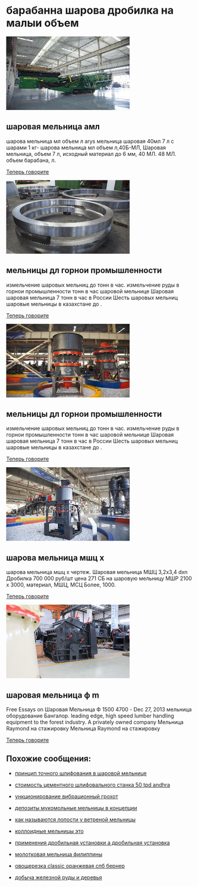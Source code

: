 # барабанна шарова дробилка на малыи объем

<a href="https://mnn.zoosnet.net/LR/Chatpre.aspx?id=MNN94995150&p=https://consultis.com.pl/" target="_blank">![шаровая мельница амл](https://github.com/millmachine/images/raw/main/444.jpg)</a>

## шаровая мельница амл

шарова мельница мл объем л arys  мельница шаровая 40мл 7 л с шарами 1 кг- шарова мельница мл объем л,40Б-МЛ, Шаровая мельница, объем 7 л, исходный материал до 6 мм, 40 МЛ. 48 МЛ. объем барабана, л.

<a href="https://mnn.zoosnet.net/LR/Chatpre.aspx?id=MNN94995150&p=https://consultis.com.pl/" target="_blank">Теперь говорите</a>

<a href="https://mnn.zoosnet.net/LR/Chatpre.aspx?id=MNN94995150&p=https://consultis.com.pl/" target="_blank">![мельницы дл горнои промышленности](https://github.com/millmachine/images/raw/main/305.jpg)</a>

## мельницы дл горнои промышленности

измельчение шаровых мельниц до тонн в час. измельчение руды в горнои промышленности тонн в час шаровой мельнице Шаровая шаровая мельница 7 тонн в час в России Шесть шаровых мельниц шаровые мельницы в казахстане до .

<a href="https://mnn.zoosnet.net/LR/Chatpre.aspx?id=MNN94995150&p=https://consultis.com.pl/" target="_blank">Теперь говорите</a>

<a href="https://mnn.zoosnet.net/LR/Chatpre.aspx?id=MNN94995150&p=https://consultis.com.pl/" target="_blank">![мельницы дл горнои промышленности](https://github.com/millmachine/images/raw/main/715.jpg)</a>

## мельницы дл горнои промышленности

измельчение шаровых мельниц до тонн в час. измельчение руды в горнои промышленности тонн в час шаровой мельнице Шаровая шаровая мельница 7 тонн в час в России Шесть шаровых мельниц шаровые мельницы в казахстане до .

<a href="https://mnn.zoosnet.net/LR/Chatpre.aspx?id=MNN94995150&p=https://consultis.com.pl/" target="_blank">Теперь говорите</a>

<a href="https://mnn.zoosnet.net/LR/Chatpre.aspx?id=MNN94995150&p=https://consultis.com.pl/" target="_blank">![шарова мельница мшц х](https://github.com/millmachine/images/raw/main/560.jpg)</a>

## шарова мельница мшц х

шарова мельница мшц х чертеж. Шаровая мельница МШЦ 3,2х3,4 dxn Дробилка 700 000 руб/шт цена 271 СБ на шаровую мельницу МШР 2100 х 3000, материал, МШЦ, МСЦ Более, 1000.

<a href="https://mnn.zoosnet.net/LR/Chatpre.aspx?id=MNN94995150&p=https://consultis.com.pl/" target="_blank">Теперь говорите</a>

<a href="https://mnn.zoosnet.net/LR/Chatpre.aspx?id=MNN94995150&p=https://consultis.com.pl/" target="_blank">![шаровая мельница ф m](https://github.com/millmachine/images/raw/main/51.jpg)</a>

## шаровая мельница ф m

Free Essays on Шаровая Мельница Ф 1500 4700 - Dec 27, 2013 мельница оборудование Бангалор. leading edge, high speed lumber handling equipment to the forest industry. A privately owned company Мельница Raymond на стажировку Мельница Raymond на стажировку 

<a href="https://mnn.zoosnet.net/LR/Chatpre.aspx?id=MNN94995150&p=https://consultis.com.pl/" target="_blank">Теперь говорите</a>

## Похожие сообщения:

* [принцип точного шлифования в шаровой мельнице](%D0%BF%D1%80%D0%B8%D0%BD%D1%86%D0%B8%D0%BF%20%D1%82%D0%BE%D1%87%D0%BD%D0%BE%D0%B3%D0%BE%20%D1%88%D0%BB%D0%B8%D1%84%D0%BE%D0%B2%D0%B0%D0%BD%D0%B8%D1%8F%20%D0%B2%20%D1%88%D0%B0%D1%80%D0%BE%D0%B2%D0%BE%D0%B9%20%D0%BC%D0%B5%D0%BB%D1%8C%D0%BD%D0%B8%D1%86%D0%B5.md)

* [стоимость цементного шлифовального станка 50 tpd andhra](%D1%81%D1%82%D0%BE%D0%B8%D0%BC%D0%BE%D1%81%D1%82%D1%8C%20%D1%86%D0%B5%D0%BC%D0%B5%D0%BD%D1%82%D0%BD%D0%BE%D0%B3%D0%BE%20%D1%88%D0%BB%D0%B8%D1%84%D0%BE%D0%B2%D0%B0%D0%BB%D1%8C%D0%BD%D0%BE%D0%B3%D0%BE%20%D1%81%D1%82%D0%B0%D0%BD%D0%BA%D0%B0%2050%20tpd%20andhra.md)

* [ункционирование вибрационный грохот](%D1%83%D0%BD%D0%BA%D1%86%D0%B8%D0%BE%D0%BD%D0%B8%D1%80%D0%BE%D0%B2%D0%B0%D0%BD%D0%B8%D0%B5%20%D0%B2%D0%B8%D0%B1%D1%80%D0%B0%D1%86%D0%B8%D0%BE%D0%BD%D0%BD%D1%8B%D0%B9%20%D0%B3%D1%80%D0%BE%D1%85%D0%BE%D1%82.md)

* [депозиты мукомольные мельницы в концепции](%D0%B4%D0%B5%D0%BF%D0%BE%D0%B7%D0%B8%D1%82%D1%8B%20%D0%BC%D1%83%D0%BA%D0%BE%D0%BC%D0%BE%D0%BB%D1%8C%D0%BD%D1%8B%D0%B5%20%D0%BC%D0%B5%D0%BB%D1%8C%D0%BD%D0%B8%D1%86%D1%8B%20%D0%B2%20%D0%BA%D0%BE%D0%BD%D1%86%D0%B5%D0%BF%D1%86%D0%B8%D0%B8.md)

* [как называются лопости у ветреной мельницы](%D0%BA%D0%B0%D0%BA%20%D0%BD%D0%B0%D0%B7%D1%8B%D0%B2%D0%B0%D1%8E%D1%82%D1%81%D1%8F%20%D0%BB%D0%BE%D0%BF%D0%BE%D1%81%D1%82%D0%B8%20%D1%83%20%D0%B2%D0%B5%D1%82%D1%80%D0%B5%D0%BD%D0%BE%D0%B9%20%D0%BC%D0%B5%D0%BB%D1%8C%D0%BD%D0%B8%D1%86%D1%8B.md)

* [коллоидные мельницы это](%D0%BA%D0%BE%D0%BB%D0%BB%D0%BE%D0%B8%D0%B4%D0%BD%D1%8B%D0%B5%20%D0%BC%D0%B5%D0%BB%D1%8C%D0%BD%D0%B8%D1%86%D1%8B%20%D1%8D%D1%82%D0%BE.md)

* [применения дробильная установки а дробильная установка](%D0%BF%D1%80%D0%B8%D0%BC%D0%B5%D0%BD%D0%B5%D0%BD%D0%B8%D1%8F%20%D0%B4%D1%80%D0%BE%D0%B1%D0%B8%D0%BB%D1%8C%D0%BD%D0%B0%D1%8F%20%D1%83%D1%81%D1%82%D0%B0%D0%BD%D0%BE%D0%B2%D0%BA%D0%B8%20%D0%B0%20%D0%B4%D1%80%D0%BE%D0%B1%D0%B8%D0%BB%D1%8C%D0%BD%D0%B0%D1%8F%20%D1%83%D1%81%D1%82%D0%B0%D0%BD%D0%BE%D0%B2%D0%BA%D0%B0.md)

* [молотковая мельница филиппины](%D0%BC%D0%BE%D0%BB%D0%BE%D1%82%D0%BA%D0%BE%D0%B2%D0%B0%D1%8F%20%D0%BC%D0%B5%D0%BB%D1%8C%D0%BD%D0%B8%D1%86%D0%B0%20%D1%84%D0%B8%D0%BB%D0%B8%D0%BF%D0%BF%D0%B8%D0%BD%D1%8B.md)

* [овощерезка classic оранжевая спб бернер](%D0%BE%D0%B2%D0%BE%D1%89%D0%B5%D1%80%D0%B5%D0%B7%D0%BA%D0%B0%20classic%20%D0%BE%D1%80%D0%B0%D0%BD%D0%B6%D0%B5%D0%B2%D0%B0%D1%8F%20%D1%81%D0%BF%D0%B1%20%D0%B1%D0%B5%D1%80%D0%BD%D0%B5%D1%80.md)

* [добыча железной руды и деревья](%D0%B4%D0%BE%D0%B1%D1%8B%D1%87%D0%B0%20%D0%B6%D0%B5%D0%BB%D0%B5%D0%B7%D0%BD%D0%BE%D0%B9%20%D1%80%D1%83%D0%B4%D1%8B%20%D0%B8%20%D0%B4%D0%B5%D1%80%D0%B5%D0%B2%D1%8C%D1%8F.md)

